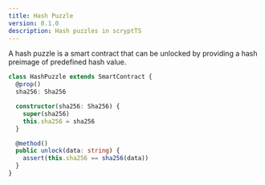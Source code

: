 ```yaml
---
title: Hash Puzzle
version: 0.1.0
description: Hash puzzles in scryptTS
---
```


A hash puzzle is a smart contract that can be unlocked by providing a hash preimage of predefined hash value.

```ts
class HashPuzzle extends SmartContract {
  @prop()
  sha256: Sha256

  constructor(sha256: Sha256) {
    super(sha256)
    this.sha256 = sha256
  }

  @method()
  public unlock(data: string) {
    assert(this.sha256 == sha256(data))
  }
}
```
